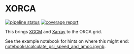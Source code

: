 # XORCA

[![pipeline status](https://git.geomar.de/willi-rath/xorca/badges/master/pipeline.svg)](https://git.geomar.de/willi-rath/xorca/commits/master)
[![coverage report](https://git.geomar.de/willi-rath/xorca/badges/master/coverage.svg)](https://git.geomar.de/willi-rath/xorca/commits/master)


This brings [XGCM](https://xgcm.readthedocs.io) and
[Xarray](https://xarray.pydata.org) to the ORCA grid.

See the example notebook for hints on where this might end:
[notebooks/calculate_psi_speed_and_amoc.ipynb](notebooks/calculate_psi_speed_and_amoc.ipynb).
